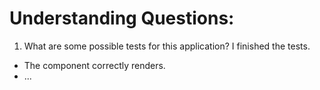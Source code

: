 # Understanding Questions:
1. What are some possible tests for this application?
I finished the tests.
* The component correctly renders.
* ...